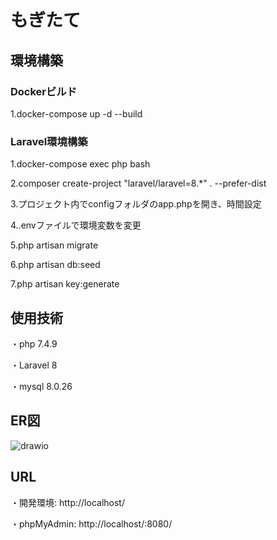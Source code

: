 # もぎたて
## 環境構築
### Dockerビルド
 1.docker-compose up -d --build
### Laravel環境構築
 1.docker-compose exec php bash
 
 2.composer create-project "laravel/laravel=8.*" . --prefer-dist
 
 3.プロジェクト内でconfigフォルダのapp.phpを開き、時間設定
 
 4..envファイルで環境変数を変更
 
 5.php artisan migrate
 
 6.php artisan db:seed
 
 7.php artisan key:generate
## 使用技術
 ・php 7.4.9
 
 ・Laravel 8
 
 ・mysql 8.0.26
## ER図
 ![drawio](https://github.com/user-attachments/assets/0d316bb4-4139-4452-bea2-8aa110630b32)
## URL
 ・開発環境: http://localhost/
 
 ・phpMyAdmin: http://localhost/:8080/
